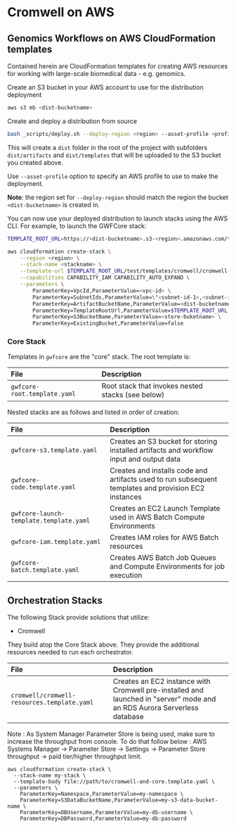 # Cromwell on AWS


## Genomics Workflows on AWS CloudFormation templates

Contained herein are CloudFormation templates for creating AWS resources for working with large-scale biomedical data - e.g. genomics.

Create an S3 bucket in your AWS account to use for the distribution deployment

```bash
aws s3 mb <dist-bucketname>
```

Create and deploy a distribution from source

```bash
bash _scripts/deploy.sh --deploy-region <region> --asset-profile <profile-name> --asset-bucket s3://<dist-bucketname> test
```
This will create a `dist` folder in the root of the project with subfolders `dist/artifacts` and `dist/templates` that will be uploaded to the S3 bucket you created above.

Use `--asset-profile` option to specify an AWS profile to use to make the deployment.

**Note**: the region set for `--deploy-region` should match the region the bucket `<dist-bucketname>` is created in.

You can now use your deployed distribution to launch stacks using the AWS CLI. For example, to launch the GWFCore stack:

```bash
TEMPLATE_ROOT_URL=https://<dist-bucketname>.s3-<region>.amazonaws.com/test/templates

aws cloudformation create-stack \
    --region <region> \
    --stack-name <stackname> \
    --template-url $TEMPLATE_ROOT_URL/test/templates/cromwell/cromwell-and-core.template.yaml \
    --capabilities CAPABILITY_IAM CAPABILITY_AUTO_EXPAND \
    --parameters \
        ParameterKey=VpcId,ParameterValue=<vpc-id> \
        ParameterKey=SubnetIds,ParameterValue=\"<subnet-id-1>,<subnet-id-2>,...\" \
        ParameterKey=ArtifactBucketName,ParameterValue=<dist-bucketname> \
        ParameterKey=TemplateRootUrl,ParameterValue=$TEMPLATE_ROOT_URL \
        ParameterKey=S3BucketName,ParameterValue=<store-buketname> \
        ParameterKey=ExistingBucket,ParameterValue=false

```

### Core Stack

Templates in `gwfcore` are the "core" stack.  The root template is:

| File | Description |
| :--- | :---------- |
| `gwfcore-root.template.yaml` | Root stack that invokes nested stacks (see below) |

Nested stacks are as follows and listed in order of creation:

| File | Description |
| :--- | :---------- |
| `gwfcore-s3.template.yaml` | Creates an S3 bucket for storing installed artifacts and workflow input and output data |
| `gwfcore-code.template.yaml` | Creates and installs code and artifacts used to run subsequent templates and provision EC2 instances |
| `gwfcore-launch-template.template.yaml` | Creates an EC2 Launch Template used in AWS Batch Compute Environments |
| `gwfcore-iam.template.yaml` | Creates IAM roles for AWS Batch resources |
| `gwfcore-batch.template.yaml` | Creates AWS Batch Job Queues and Compute Environments for job execution |


## Orchestration Stacks

The following Stack provide solutions that utilize:

* Cromwell

They build atop the Core Stack above. They provide the additional resources needed to run each orchestrator.

| File | Description |
| :--- | :---------- |
| `cromwell/cromwell-resources.template.yaml` | Creates an EC2 instance with Cromwell pre-installed and launched in "server" mode and an RDS Aurora Serverless database |


Note : As System Manager Parameter Store is being used, make sure to increase the throughput from console. To do that follow below :
AWS Systems Manager -> Parameter Store -> Settings -> Parameter Store throughput -> paid tier/higher throughput limit.




```shell
aws cloudformation create-stack \
  --stack-name my-stack \
  --template-body file://path/to/cromwell-and-core.template.yaml \
  --parameters \
    ParameterKey=Namespace,ParameterValue=my-namespace \
    ParameterKey=S3DataBucketName,ParameterValue=my-s3-data-bucket-name \
    ParameterKey=DBUsername,ParameterValue=my-db-username \
    ParameterKey=DBPassword,ParameterValue=my-db-password
```
